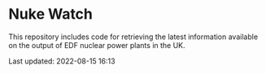 # Nuke Watch

This repository includes code for retrieving the latest information available on the output of EDF nuclear power plants in the UK.

Last updated: 2022-08-15 16:13